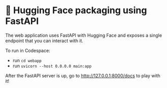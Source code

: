 # 🤗 Hugging Face packaging using FastAPI

The web application uses FastAPI with Hugging Face and exposes a single endpoint that you can interact with it. 

To run in Codespace:
- run ```cd webapp```
- run ```uvicorn --host 0.0.0.0 main:app```

After the FastAPI server is up, go to http://127.0.0.1:8000/docs to play with it!